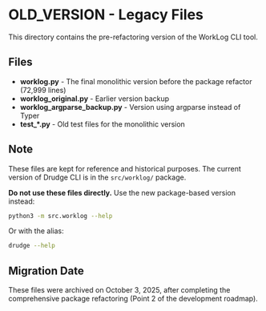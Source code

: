 # OLD_VERSION - Legacy Files

This directory contains the pre-refactoring version of the WorkLog CLI tool.

## Files

- **worklog.py** - The final monolithic version before the package refactor (72,999 lines)
- **worklog_original.py** - Earlier version backup
- **worklog_argparse_backup.py** - Version using argparse instead of Typer
- **test_*.py** - Old test files for the monolithic version

## Note

These files are kept for reference and historical purposes. The current version of Drudge CLI is in the `src/worklog/` package.

**Do not use these files directly.** Use the new package-based version instead:

```bash
python3 -m src.worklog --help
```

Or with the alias:

```bash
drudge --help
```

## Migration Date

These files were archived on October 3, 2025, after completing the comprehensive package refactoring (Point 2 of the development roadmap).
